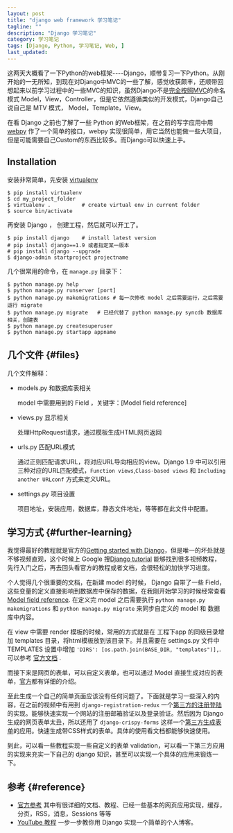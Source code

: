 ```yaml
---
layout: post
title: "django web framework 学习笔记"
tagline: ""
description: "Django 学习笔记"
category: 学习笔记
tags: [Django, Python, 学习笔记, Web, ]
last_updated: 
---
```


这两天大概看了一下Python的web框架----Django，顺带复习一下Python。从刚开始的一无所知，到现在对Django中MVC的一些了解，感觉收获颇丰，还顺带回想起来以前学习过程中的一些MVC的知识，虽然Django不是[完全按照MVC](https://docs.djangoproject.com/en/1.9/faq/general/#django-appears-to-be-a-mvc-framework-but-you-call-the-controller-the-view-and-the-view-the-template-how-come-you-don-t-use-the-standard-names)的命名模式 Model，View，Controller，但是它依然遵循类似的开发模式，Django自己说自己是 MTV 模式， Model，Template，View。

在看 Django 之前也了解了一些 Python 的Web框架，在之前的写字应用中用 [webpy](http://webpy.org/) 作了一个简单的接口，webpy 实现很简单，用它当然也能做一些大项目，但是可能需要自己Custom的东西比较多。而Django可以快速上手。

## Installation

安装非常简单，先安装 [virtualenv](http://docs.python-guide.org/en/latest/dev/virtualenvs/)

	$ pip install virtualenv
    $ cd my_project_folder
	$ virtualenv .			# create virtual env in current folder
    $ source bin/activate

再安装 Django ， 创建工程，然后就可以开工了。

	$ pip install django  	# install latest version
    # pip install django==1.9 或者指定某一版本
    # pip install django --upgrade
    $ django-admin startproject projectname

几个很常用的命令，在 `manage.py` 目录下：

	$ python manage.py help
    $ python manage.py runserver [port]
    $ python manage.py makemigrations # 每一次修改 model 之后需要运行，之后需要运行 migrate
    $ python manage.py migrate   # 已经代替了 python manage.py syncdb 数据库相关，创建表
    $ python manage.py createsuperuser
    $ python manage.py startapp appname

## 几个文件 {#files}

几个文件解释：

- models.py 和数据库表相关

	model 中需要用到的 Field ，关键字：[Model field reference]

- views.py 显示相关

	处理HttpRequest请求，通过模板生成HTML网页返回

- urls.py 匹配URL模式
	
    通过正则匹配请求URL，将对应URL导向相应的view。Django 1.9 中可以引用三种对应的URL匹配模式，`Function views`,`Class-based views` 和 `Including another URLconf` 方式来定义URL。

- settings.py 项目设置
    
    项目地址，安装应用，数据库，静态文件地址，等等都在此文件中配置。

## 学习方式 {#further-learning}

我觉得最好的教程就是官方的[Getting started with Django](https://www.djangoproject.com/start/)，但是唯一的坏处就是不够视频直观，这个时候上 Google 搜[Django tutorial](https://www.google.com/search?q=Django+tutorial) 能够找到很多视频教程，先行入门之后，再去回头看官方的教程或者文档，会很轻松的加快学习进度。

个人觉得几个很重要的文档，在新建 model 的时候， Django 自带了一些 Field， 这些变量的定义直接影响到数据库中保存的数据，在我刚开始学习的时候经常查看[Model field reference](https://docs.djangoproject.com/es/1.9/ref/models/fields/). 在定义完 model 之后需要执行 `python manage.py makemigrations` 和 `python manage.py migrate` 来同步自定义的 model 和 数据库中内容。

在 view 中需要 render 模板的时候，常用的方式就是在 工程下app 的同级目录增加 templates 目录，将html模板放到该目录下。并且需要在 settings.py 文件中 TEMPLATES 设置中增加 
`'DIRS': [os.path.join(BASE_DIR, "templates")],`. 可以参考 [官方文档](https://docs.djangoproject.com/en/1.9/topics/templates/) .

而接下来是网页的表单，可以自定义表单，也可以通过 Model 直接生成对应的表单，[官方](https://docs.djangoproject.com/en/1.9/ref/forms/fields/)都有详细的介绍。

至此生成一个自己的简单页面应该没有任何问题了。下面就是学习一些深入的内容，在之前的视频中有用到 `django-registration-redux` 一个[第三方的注册登陆](http://django-registration-redux.readthedocs.org/en/latest/quickstart.html)的实现。能够快速实现一个网站的注册邮箱验证以及登录验证。然后因为 Django 生成的网页表单太丑，所以还用了 `django-crispy-forms` 这样一个[第三方生成表单](http://django-crispy-forms.readthedocs.org/en/latest/)的应用。快速生成带CSS样式的表单。具体的使用看文档都能够快速使用。

到此，可以看一些教程实现一些自定义的表单 validation，可以看一下第三方应用的实现来充实一下自己的 django 知识，甚至可以实现一个具体的应用来锻炼一下。


## 参考 {#reference}

- [官方参考](https://docs.djangoproject.com/en/1.9/)
	其中有很详细的文档、教程、已经一些基本的网页应用实现，缓存，分页，RSS，消息，Sessions 等等
- [YouTube 教程](https://www.youtube.com/user/CodingEntrepreneurs/playlists)
	一步一步教你用 Django 实现一个简单的个人博客。
